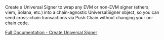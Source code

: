 Create a Universal Signer to wrap any EVM or non-EVM signer (ethers, viem, Solana, etc.) into a chain-agnostic UniversalSigner object, so you can send cross-chain transactions via Push Chain without changing your on-chain code. 

[Full Documentation - Create Universal Signer](https://push.org/docs/chain/create-universal-signer)